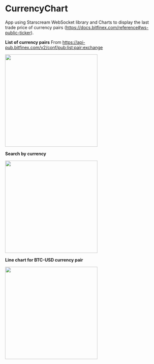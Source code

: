 # CurrencyChart
App using Starscream WebSocket library and Charts to display the last trade price of currency pairs (https://docs.bitfinex.com/reference#ws-public-ticker).

**List of currency pairs** 
From https://api-pub.bitfinex.com/v2/conf/pub:list:pair:exchange

<img src="" width="300">

**Search by currency**

<img src="" width="300">

**Line chart for BTC-USD currency pair**

<img src="" width="300">
